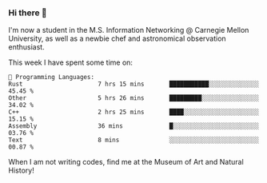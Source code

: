 ### Hi there 👋

I'm now a student in the M.S. Information Networking @ Carnegie Mellon University, as well as a newbie chef and astronomical observation enthusiast. 



<!--START_SECTION:waka-->
This week I have spent some time on: 

```text
💬 Programming Languages: 
Rust                     7 hrs 15 mins       ███████████░░░░░░░░░░░░░░   45.45 % 
Other                    5 hrs 26 mins       █████████░░░░░░░░░░░░░░░░   34.02 % 
C++                      2 hrs 25 mins       ████░░░░░░░░░░░░░░░░░░░░░   15.15 % 
Assembly                 36 mins             █░░░░░░░░░░░░░░░░░░░░░░░░   03.76 % 
Text                     8 mins              ░░░░░░░░░░░░░░░░░░░░░░░░░   00.87 % 
```


<!--END_SECTION:waka-->

When I am not writing codes, find me at the Museum of Art and Natural History!
